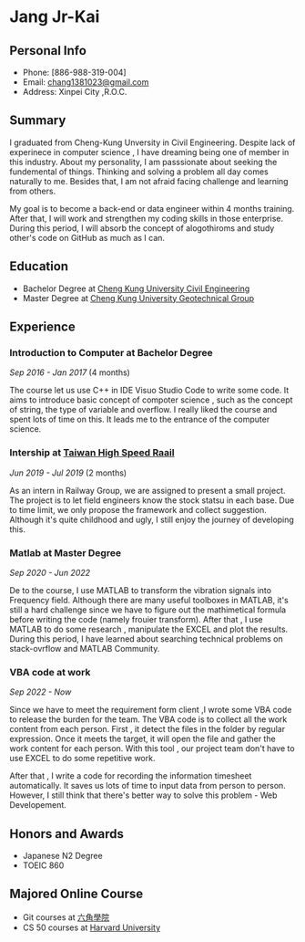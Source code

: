 Jang Jr-Kai
=============

Personal Info
-----------------------
- Phone: [886-988-319-004]
- Email: <chang1381023@gmail.com>
- Address: Xinpei City ,R.O.C.

Summary
-------
I graduated from Cheng-Kung Unversity in Civil Engineering. Despite lack of experinece in computer science , I have dreaming being one of member in this industry. About my personality, I am passsionate about seeking the fundemental of things. Thinking and solving a problem all day comes naturally to me. Besides that, I am not afraid facing challenge and learning from others.

My goal is to become a back-end or data engineer within 4 months training. After that, I will work and strengthen my coding skills in those enterprise. During this period, I will absorb the concept of alogothiroms and study other's code on GitHub as much as I can.

Education
-------
* Bachelor Degree at [Cheng Kung University Civil Engineering ](http://www.civil.ncku.edu.tw/)
* Master Degree at [Cheng Kung University Geotechnical Group](http://www.civil.ncku.edu.tw/)


Experience
----------

### **Introduction to Computer at Bachelor Degree**

*Sep 2016 - Jan 2017* (4 months)

The course let us use C++ in IDE Visuo Studio Code to write some code. It aims to introduce basic concept of compoter science , such as the concept of string, the type of variable and overflow. I really liked the course and spent lots of time on this. It leads me to the entrance of the computer science. 

### **Intership** at [Taiwan High Speed Raail](https://en.thsrc.com.tw/corp/governance)

*Jun 2019 - Jul 2019* (2 months)

As an intern in Railway Group, we are assigned to present a small project. The project is to let field engineers know the stock statsu in each base. Due to time limit, we only propose the framework and collect suggestion. Although it's quite childhood and ugly, I still enjoy the journey of developing this. 

### **Matlab at Master Degree**

*Sep 2020 -  Jun 2022* 

De to the course, I use MATLAB to transform the vibration signals into Frequency field. Although there are many useful toolboxes in MATLAB, it's still a hard challenge since we have to figure out the mathimetical formula before writing the code (namely frouier transform). After that , I use MATLAB to do some research , manipulate the EXCEL and plot the results. During this period, I have learned about searching technical problems on stack-ovrflow and MATLAB Community.

### **VBA code at work**

*Sep 2022 -  Now* 

Since we have to meet the requirement form client ,I wrote some VBA code to release the burden for the team. The VBA code is to collect all the work content from each person. First , it detect the files in the folder by regular expression. Once it meets the target, it will open the file and gather the work content for each person. With this tool , our project team don't have to use EXCEL to do some repetitive work. 

After that , I write a code for recording the information timesheet automatically. It saves us lots of time to input data from person to person. However, I still think that there's better way to solve this problem - Web Developement. 

Honors and Awards
------------------
* Japanese N2 Degree
* TOEIC 860 

Majored Online Course
------------------
* Git courses at [六角學院](https://www.youtube.com/watch?v=PNEM7CH3ZAg&list=PLYrA-SsMvTPOZeB6DHvB0ewl3miMf-2tj)
* CS 50 courses at [Harvard University](https://www.youtube.com/watch?v=IDDmrzzB14M&t=6303s)




